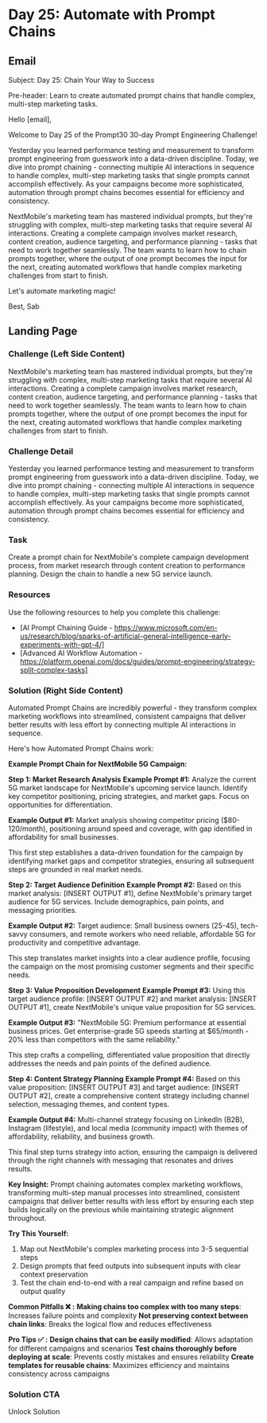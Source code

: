 # Day 25: Automate with Prompt Chains

## Email
Subject: Day 25: Chain Your Way to Success

Pre-header: Learn to create automated prompt chains that handle complex, multi-step marketing tasks.

Hello [email],

Welcome to Day 25 of the Prompt30 30-day Prompt Engineering Challenge!

Yesterday you learned performance testing and measurement to transform prompt engineering from guesswork into a data-driven discipline. Today, we dive into prompt chaining - connecting multiple AI interactions in sequence to handle complex, multi-step marketing tasks that single prompts cannot accomplish effectively. As your campaigns become more sophisticated, automation through prompt chains becomes essential for efficiency and consistency.

NextMobile's marketing team has mastered individual prompts, but they're struggling with complex, multi-step marketing tasks that require several AI interactions. Creating a complete campaign involves market research, content creation, audience targeting, and performance planning - tasks that need to work together seamlessly. The team wants to learn how to chain prompts together, where the output of one prompt becomes the input for the next, creating automated workflows that handle complex marketing challenges from start to finish.

Let's automate marketing magic!

Best, Sab

## Landing Page

### Challenge (Left Side Content)
NextMobile's marketing team has mastered individual prompts, but they're struggling with complex, multi-step marketing tasks that require several AI interactions. Creating a complete campaign involves market research, content creation, audience targeting, and performance planning - tasks that need to work together seamlessly. The team wants to learn how to chain prompts together, where the output of one prompt becomes the input for the next, creating automated workflows that handle complex marketing challenges from start to finish.

### Challenge Detail
Yesterday you learned performance testing and measurement to transform prompt engineering from guesswork into a data-driven discipline. Today, we dive into prompt chaining - connecting multiple AI interactions in sequence to handle complex, multi-step marketing tasks that single prompts cannot accomplish effectively. As your campaigns become more sophisticated, automation through prompt chains becomes essential for efficiency and consistency.

### Task
Create a prompt chain for NextMobile's complete campaign development process, from market research through content creation to performance planning. Design the chain to handle a new 5G service launch.

### Resources
Use the following resources to help you complete this challenge:
- [AI Prompt Chaining Guide - https://www.microsoft.com/en-us/research/blog/sparks-of-artificial-general-intelligence-early-experiments-with-gpt-4/]
- [Advanced AI Workflow Automation - https://platform.openai.com/docs/guides/prompt-engineering/strategy-split-complex-tasks]

### Solution (Right Side Content)
Automated Prompt Chains are incredibly powerful - they transform complex marketing workflows into streamlined, consistent campaigns that deliver better results with less effort by connecting multiple AI interactions in sequence.

Here's how Automated Prompt Chains work:

**Example Prompt Chain for NextMobile 5G Campaign:**

**Step 1: Market Research Analysis**
**Example Prompt #1:**
Analyze the current 5G market landscape for NextMobile's upcoming service launch. Identify key competitor positioning, pricing strategies, and market gaps. Focus on opportunities for differentiation.

**Example Output #1:**
Market analysis showing competitor pricing ($80-120/month), positioning around speed and coverage, with gap identified in affordability for small businesses.

This first step establishes a data-driven foundation for the campaign by identifying market gaps and competitor strategies, ensuring all subsequent steps are grounded in real market needs.

**Step 2: Target Audience Definition**
**Example Prompt #2:**
Based on this market analysis: [INSERT OUTPUT #1], define NextMobile's primary target audience for 5G services. Include demographics, pain points, and messaging priorities.

**Example Output #2:**
Target audience: Small business owners (25-45), tech-savvy consumers, and remote workers who need reliable, affordable 5G for productivity and competitive advantage.

This step translates market insights into a clear audience profile, focusing the campaign on the most promising customer segments and their specific needs.

**Step 3: Value Proposition Development**
**Example Prompt #3:**
Using this target audience profile: [INSERT OUTPUT #2] and market analysis: [INSERT OUTPUT #1], create NextMobile's unique value proposition for 5G services.

**Example Output #3:**
"NextMobile 5G: Premium performance at essential business prices. Get enterprise-grade 5G speeds starting at $65/month - 20% less than competitors with the same reliability."

This step crafts a compelling, differentiated value proposition that directly addresses the needs and pain points of the defined audience.

**Step 4: Content Strategy Planning**
**Example Prompt #4:**
Based on this value proposition: [INSERT OUTPUT #3] and target audience: [INSERT OUTPUT #2], create a comprehensive content strategy including channel selection, messaging themes, and content types.

**Example Output #4:**
Multi-channel strategy focusing on LinkedIn (B2B), Instagram (lifestyle), and local media (community impact) with themes of affordability, reliability, and business growth.

This final step turns strategy into action, ensuring the campaign is delivered through the right channels with messaging that resonates and drives results.

**Key Insight:**
Prompt chaining automates complex marketing workflows, transforming multi-step manual processes into streamlined, consistent campaigns that deliver better results with less effort by ensuring each step builds logically on the previous while maintaining strategic alignment throughout.

**Try This Yourself:**
1. Map out NextMobile's complex marketing process into 3-5 sequential steps
2. Design prompts that feed outputs into subsequent inputs with clear context preservation
3. Test the chain end-to-end with a real campaign and refine based on output quality

**Common Pitfalls ❌ :**
**Making chains too complex with too many steps**: Increases failure points and complexity
**Not preserving context between chain links**: Breaks the logical flow and reduces effectiveness

**Pro Tips ✅ :**
**Design chains that can be easily modified**: Allows adaptation for different campaigns and scenarios
**Test chains thoroughly before deploying at scale**: Prevents costly mistakes and ensures reliability
**Create templates for reusable chains**: Maximizes efficiency and maintains consistency across campaigns 

### Solution CTA
Unlock Solution 